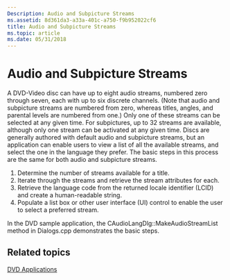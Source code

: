```yaml
---
Description: Audio and Subpicture Streams
ms.assetid: 8d361da3-a33a-401c-a750-f9b952022cf6
title: Audio and Subpicture Streams
ms.topic: article
ms.date: 05/31/2018
---
```


# Audio and Subpicture Streams

A DVD-Video disc can have up to eight audio streams, numbered zero through seven, each with up to six discrete channels. (Note that audio and subpicture streams are numbered from zero, whereas titles, angles, and parental levels are numbered from one.) Only one of these streams can be selected at any given time. For subpictures, up to 32 streams are available, although only one stream can be activated at any given time. Discs are generally authored with default audio and subpicture streams, but an application can enable users to view a list of all the available streams, and select the one in the language they prefer. The basic steps in this process are the same for both audio and subpicture streams.

1.  Determine the number of streams available for a title.
2.  Iterate through the streams and retrieve the stream attributes for each.
3.  Retrieve the language code from the returned locale identifier (LCID) and create a human-readable string.
4.  Populate a list box or other user interface (UI) control to enable the user to select a preferred stream.

In the DVD sample application, the CAudioLangDlg::MakeAudioStreamList method in Dialogs.cpp demonstrates the basic steps.

## Related topics

<dl> <dt>

[DVD Applications](dvd-applications.md)
</dt> </dl>

 

 



